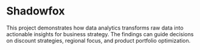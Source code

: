 # Shadowfox
This project demonstrates how data analytics transforms raw data into actionable insights for business strategy. The findings can guide decisions on discount strategies, regional focus, and product portfolio optimization.
